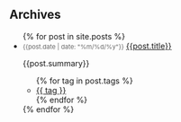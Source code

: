 <h2 class="post_title">Archives</h2>
<ul>
    {% for post in site.posts %}
    <li class="archive_list">
        <time style="color:#666;font-size:11px;" datetime='{{post.date | date: "%Y-%m-%d"}}'>{{post.date | date: "%m/%d/%y"}}</time> <a class="archive_list_article_link" href='{{post.url}}'>{{post.title}}</a>
        <p class="summary">{{post.summary}}
        <ul class="tag_list">
            {% for tag in post.tags %}
            <li class="inline archive_list"><a class="tag_list_link" href="/tag/{{ tag }}">{{ tag }}</a></li>
            {% endfor %}
        </ul>
    </li>
    {% endfor %}
</ul>
<div style="display:none">
<h2 class="post_title">Tags</h2>
<ul>
{% for tag in site.tags %}
    <li><a href="/tag/{{ tag[0] }}">{{ tag[0] }}</a></li>
{% endfor %}
</ul>
</div>
